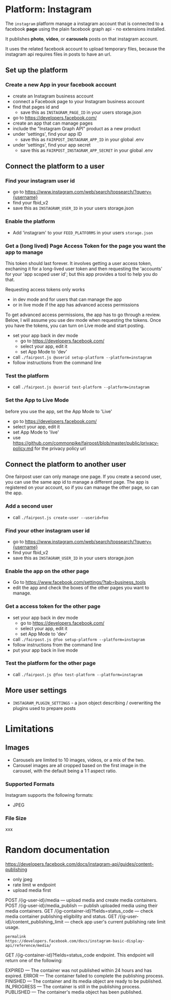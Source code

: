 # Platform: Instagram

The `instagram` platform manage a instagram account 
that is connected to a facebook **page**
using the plain facebook graph api - no extensions installed.

It publishes **photo**, **video**, or 
**carousels** posts on that instagram account.

It uses the related facebook account to
upload temporary files, because the instagram
api requires files in posts to have an url.


## Set up the platform


### Create a new App in your facebook account
 - create an Instagram business account
 - connect a Facebook page to your Instagram business account
 - find that pages id and 
   - save this as `INSTAGRAM_PAGE_ID` in your users storage.json
 - go to https://developers.facebook.com/
 - create an app that can manage pages 
 - include the "Instagram Graph API" product as a new product 
 - under 'settings', find your app ID 
   - save this as `FAIRPOST_INSTAGRAM_APP_ID` in your global .env
 - under 'settings', find your app secret
   - save this as `FAIRPOST_INSTAGRAM_APP_SECRET` in your global .env

## Connect the platform to a user

### Find your instagram user id 
  - go to https://www.instagram.com/web/search/topsearch/?query={username}
  - find your fbid_v2 
  - save this as `INSTAGRAM_USER_ID` in your users storage.json

### Enable the platform
 - Add 'instagram' to your `FEED_PLATFORMS` in your users `storage.json`

### Get a (long lived) Page Access Token for the page you want the app to manage

This token should last forever. It involves getting a user access token,
exchaning it for  a long-lived user token and 
then requesting the 'accounts' for your 'app scoped user id'; 
but this app provides a tool to help you do that.

Requesting access tokens only works 
 - in dev mode and for users that can manage the app
 - or in live mode if the app has advanced access permissions
 
To get advanced access permissions, the app has to go
through a review. Below, I will assume you use dev
mode when requesting the tokens. Once you have the 
tokens, you can turn on Live mode and start posting.


- set your app back in dev mode 
  - go to https://developers.facebook.com/
  - select your app, edit it 
  - set App Mode to 'dev'
- call `./fairpost.js @userid setup-platform --platform=instagram`
- follow instructions from the command line

### Test the  platform
 - call `./fairpost.js @userid test-platform --platform=instagram`

### Set the App to Live Mode
before you use the app, set the App Mode to 'Live'
  - go to https://developers.facebook.com/
  - select your app, edit it 
  - set App Mode to 'live'
  - use https://github.com/commonpike/fairpost/blob/master/public/privacy-policy.md for the privacy policy url

## Connect the platform to another user

One fairpost user can only manage one page. If you create a second user, you can use the same app id to manage a different page. The app is registered on your account, so if you can manage the other page, so can the app. 

### Add a second user 
- call `./fairpost.js create-user --userid=foo` 

### Find your other instagram user id 
  - go to https://www.instagram.com/web/search/topsearch/?query={username}
  - find your fbid_v2 
  - save this as `INSTAGRAM_USER_ID` in your users storage.json

### Enable the app on the other page 
- Go to https://www.facebook.com/settings/?tab=business_tools
- edit the app and check the boxes of the other pages you want to manage.

### Get a access token for the other page

- set your app back in dev mode 
  - go to https://developers.facebook.com/
  - select your app, edit it 
  - set App Mode to 'dev'
- call `./fairpost.js @foo setup-platform --platform=instagram`
- follow instructions from the command line
- put your app back in live mode 

### Test the platform for the other page
 - call `./fairpost.js @foo test-platform --platform=instagram`

## More user settings 

 - `INSTAGRAM_PLUGIN_SETTINGS` - a json object describing / overwriting the plugins used to prepare posts

# Limitations 

## Images 

- Carousels are limited to 10 images, videos, or a mix of the two.
- Carousel images are all cropped based on the first image in the carousel, with the default being a 1:1 aspect ratio.


### Supported Formats
Instagram supports the following formats:
 - JPEG

### File Size

xxx

# Random documentation

https://developers.facebook.com/docs/instagram-api/guides/content-publishing

- only jpeg
- rate limit w endpoint
- upload media first

POST /{ig-user-id}/media — upload media and create media containers.
POST /{ig-user-id}/media_publish — publish uploaded media using their media containers.
GET /{ig-container-id}?fields=status_code — check media container publishing eligibility and status.
GET /{ig-user-id}/content_publishing_limit — check app user's current publishing rate limit usage.

~~~
permalink 
https://developers.facebook.com/docs/instagram-basic-display-api/reference/media/
~~~
GET /{ig-container-id}?fields=status_code endpoint. This endpoint will return one of the following:

EXPIRED — The container was not published within 24 hours and has expired.
ERROR — The container failed to complete the publishing process.
FINISHED — The container and its media object are ready to be published.
IN_PROGRESS — The container is still in the publishing process.
PUBLISHED — The container's media object has been published.
